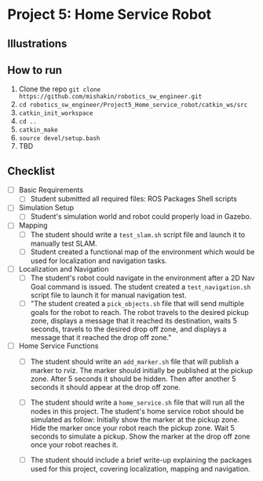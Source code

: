 # Project 5: Home Service Robot

## Illustrations


## How to run

1. Clone the repo `git clone https://github.com/mishakin/robotics_sw_engineer.git`
2. `cd robotics_sw_engineer/Project5_Home_service_robot/catkin_ws/src`
3. `catkin_init_workspace`
4. `cd ..`
5. `catkin_make`
6. `source devel/setup.bash`
7. TBD


## Checklist

* [ ] Basic Requirements
    - [ ] Student submitted all required files: ROS Packages Shell scripts

* [ ] Simulation Setup
    - [ ] Student's simulation world and robot could properly load in Gazebo.

* [ ] Mapping
    - [ ] The student should write a `test_slam.sh` script file and launch it to manually test SLAM.
    - [ ] Student created a functional map of the environment which would be used for localization and navigation tasks.

* [ ] Localization and Navigation
    - [ ] The student's robot could navigate in the environment after a 2D Nav Goal command is issued. The student created a `test_navigation.sh` script file to launch it for manual navigation test.
    - [ ] "The student created a `pick_objects.sh` file that will send multiple goals for the robot to reach. The robot travels to the desired pickup zone, displays a message that it reached its destination, waits 5 seconds, travels to the desired drop off zone, and displays a message that it reached the drop off zone."

* [ ] Home Service Functions
    - [ ] The student should write an `add_marker.sh` file that will publish a marker to rviz. The marker should initially be published at the pickup zone. After 5 seconds it should be hidden. Then after another 5 seconds it should appear at the drop off zone.
    - [ ] The student should write a `home_service.sh` file that will run all the nodes in this project. The student's home service robot should be simulated as follow: Initially show the marker at the pickup zone. Hide the marker once your robot reach the pickup zone. Wait 5 seconds to simulate a pickup. Show the marker at the drop off zone once your robot reaches it.
    - [ ] The student should include a brief write-up explaining the packages used for this project, covering localization, mapping and navigation.


